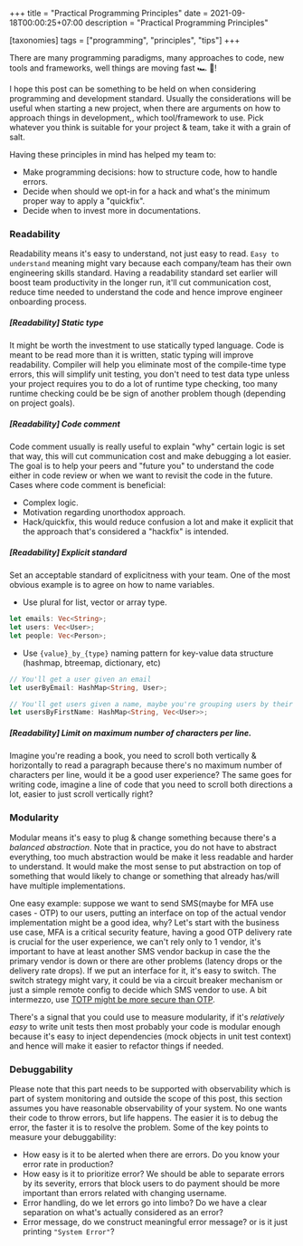 +++
title = "Practical Programming Principles"
date = 2021-09-18T00:00:25+07:00
description = "Practical Programming Principles"

[taxonomies]
tags = ["programming", "principles", "tips"]
+++


There are many programming paradigms, many approaches to code, new tools and frameworks, well things are moving fast 🏎 💨!

I hope this post can be something to be held on when considering programming and development standard.
Usually the considerations will be useful when starting a new project, when there are arguments on
how to approach things in development,, which tool/framework to use. Pick whatever you think is suitable for your project & team, take it with a grain of salt.

Having these principles in mind has helped my team to:
* Make programming decisions: how to structure code, how to handle errors.
* Decide when should we opt-in for a hack and what's the minimum proper way to apply a "quickfix".
* Decide when to invest more in documentations.

### Readability
Readability means it's easy to understand, not just easy to read. `Easy to understand` meaning might vary
because each company/team has their own engineering skills standard. Having a readability standard set earlier will boost
team productivity in the longer run, it'll cut communication cost, reduce time needed to understand the code and hence improve engineer onboarding process.

##### [Readability] Static type
It might be worth the investment to use statically typed language. Code is meant to be read more than it is written,
static typing will improve readability. Compiler will help you eliminate most of the compile-time type errors, this will simplify unit testing,
you don't need to test data type unless your project requires you to do a lot of runtime type checking, too many runtime checking could be be sign of another problem though (depending on project goals).

##### [Readability] Code comment
Code comment usually is really useful to explain "why" certain logic is set that way, this will cut communication cost and make debugging a lot easier.
The goal is to help your peers and "future you" to understand the code either in code review or when we want to revisit the code in the future. Cases where code comment is beneficial:

* Complex logic.
* Motivation regarding unorthodox approach.
* Hack/quickfix, this would reduce confusion a lot and make it explicit that the approach that's considered a "hackfix" is intended.

##### [Readability] Explicit standard
Set an acceptable standard of explicitness with your team.
One of the most obvious example is to agree on how to name variables.

* Use plural for list, vector or array type.
```rust
let emails: Vec<String>;
let users: Vec<User>;
let people: Vec<Person>;
```

* Use `{value}_by_{type}` naming pattern for key-value data structure (hashmap, btreemap, dictionary, etc)
```rust
// You'll get a user given an email
let userByEmail: HashMap<String, User>;

// You'll get users given a name, maybe you're grouping users by their first name
let usersByFirstName: HashMap<String, Vec<User>>;
```

##### [Readability] Limit on maximum number of characters per line.
Imagine you're reading a book, you need to scroll both vertically & horizontally
to read a paragraph because there's no maximum number of characters per line,
would it be a good user experience? The same goes for writing code, imagine a line of code
that you need to scroll both directions a lot, easier to just scroll vertically right?


### Modularity
Modular means it's easy to plug & change something because there's a _balanced abstraction_. Note that in practice, you do not have to abstract everything,
too much abstraction would be make it less readable and harder to understand. It
would make the most sense to put abstraction on top of something that would likely to change or
something that already has/will have multiple implementations.

One easy example: suppose we want to send
SMS(maybe for MFA use cases - OTP) to our users, putting an interface on top of the actual vendor
implementation might be a good idea, why? Let's start with the business use case, MFA is a critical security feature, having a good OTP delivery rate is crucial for the user experience, we
can't rely only to 1 vendor, it's important to have at least another SMS vendor backup in case the the primary vendor is down or there are other problems (latency drops or the delivery rate drops).
If we put an interface for it, it's easy to switch. The switch strategy might vary, it could be via a circuit breaker mechanism or just a simple remote config to decide which SMS vendor to use.
A bit intermezzo, use [TOTP might be more secure than OTP](https://jumpcloud.com/blog/totp-sms-2fa).

There's a signal that you could use to measure modularity, if it's _relatively easy_
to write unit tests then most probably your code is modular enough because it's easy
to inject dependencies (mock objects in unit test context) and hence will make it easier to refactor things if needed.

### Debuggability
Please note that this part needs to be supported with observability which is part of
system monitoring and outside the scope of this post, this section assumes you have reasonable observability of your system. No one wants their code to throw errors, but life happens.
The easier it is to debug the error, the faster it is to resolve the problem.
Some of the key points to measure your debuggability:
* How easy is it to be alerted when there are errors. Do you know your error rate in production?
* How easy is it to prioritize error? We should be able to separate errors by its severity, errors that block users to do payment should be more important than errors related with changing username.
* Error handling, do we let errors go into limbo? Do we have a clear separation on what's actually considered as an error?
* Error message, do we construct meaningful error message? or is it just printing `"System Error"`?
